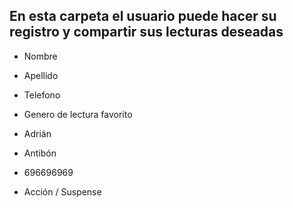 ## En esta carpeta el usuario puede hacer su registro y compartir sus lecturas deseadas
- Nombre
- Apellido
- Telefono
- Genero de lectura favorito

- Adrián
- Antibón
- 696696969
- Acción / Suspense

